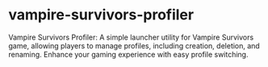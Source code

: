 # vampire-survivors-profiler
Vampire Survivors Profiler: A simple launcher utility for Vampire Survivors game, allowing players to manage profiles, including creation, deletion, and renaming. Enhance your gaming experience with easy profile switching.
